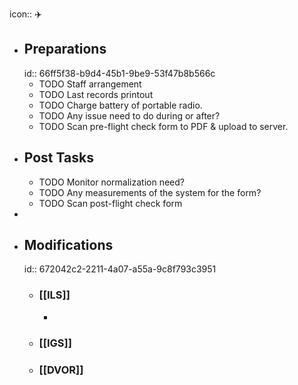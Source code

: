 icon:: ✈️

- ## Preparations
  id:: 66ff5f38-b9d4-45b1-9be9-53f47b8b566c
	- TODO Staff arrangement
	- TODO Last records printout
	- TODO Charge battery of portable radio.
	- TODO Any issue need to do during or after?
	- TODO Scan pre-flight check form to PDF & upload to server.
- ## Post Tasks
	- TODO Monitor normalization need?
	- TODO Any measurements of the system for the form?
	- TODO Scan post-flight check form
-
- ## Modifications
  id:: 672042c2-2211-4a07-a55a-9c8f793c3951
	- ### [[ILS]]
		-
	- ### [[IGS]]
	- ### [[DVOR]]